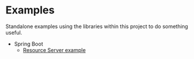 # Examples
Standalone examples using the libraries within this project to do something useful.

 * Spring Boot
     * [Resource Server example](jwt-resource-server-spring-boot-example)
